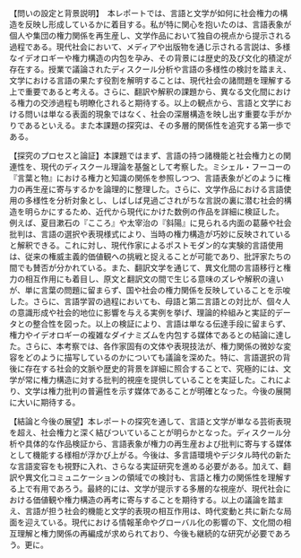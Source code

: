 【問いの設定と背景説明】　本レポートでは、言語と文学が如何に社会権力の構造を反映し形成しているかに着目する。私が特に関心を抱いたのは、言語表象が個人や集団の権力関係を再生産し、文学作品において独自の視点から提示される過程である。現代社会において、メディアや出版物を通じ示される言説は、多様なイデオロギーや権力構造の内包を孕み、その背景には歴史的及び文化的積淀が存在する。授業で議論されたディスクール分析や言語の多様性の検討を踏まえ、文学における言語の果たす役割を解明することは、現代社会の諸問題を理解する上で重要であると考える。さらに、翻訳や解釈の課題から、異なる文化間における権力の交渉過程も明瞭化されると期待する。以上の観点から、言語と文学における問いは単なる表面的現象ではなく、社会の深層構造を映し出す重要な手がかりであるといえる。また本課題の探究は、その多層的関係性を追究する第一歩である。

【探究のプロセスと論証】本課題ではまず、言語の持つ諸機能と社会権力との関連性を、現代のディスクール理論を基盤として考察した。ミシェル・フーコーの『言葉と物』における権力と知識の関係を参照しつつ、言語表象がどのように権力の再生産に寄与するかを論理的に整理した。さらに、文学作品における言語使用の多様性を分析対象とし、しばしば見過ごされがちな言説の裏に潜む社会的構造を明らかにするため、近代から現代にかけた数例の作品を詳細に検証した。例えば、夏目漱石の『こころ』や太宰治の『斜陽』に見られる内面の葛藤や社会批判は、言語の選択や表現様式により、当時の権力構造が巧妙に反映されていると解釈できる。これに対し、現代作家によるポストモダン的な実験的言語使用は、従来の権威主義的価値観への挑戦と捉えることが可能であり、批評家たちの間でも賛否が分かれている。また、翻訳文学を通じて、異文化間の言語移行と権力の相互作用にも着目し、原文と翻訳文の間で生じる意味のズレや解釈の違いが、単に言葉の問題に留まらず、国や社会の権力関係を反映していることを示唆した。さらに、言語学習の過程においても、母語と第二言語との対比が、個々人の意識形成や社会的地位に影響を与える実例を挙げ、理論的枠組みと実証的データとの整合性を図った。以上の検証により、言語は単なる伝達手段に留まらず、権力やイデオロギーの複雑なダイナミズムを内包する媒体であるとの結論に達した。さらに、本考察では、各作家固有の文体や表現技法が、権力関係の微妙な変容をどのように描写しているのかについても議論を深めた。特に、言語選択の背後に存在する社会的文脈や歴史的背景を詳細に照合することで、究極的には、文学が常に権力構造に対する批判的視座を提供していることを実証した。これにより、文学は権力批判の普遍性を示す媒体であることが明確となった。今後の展開に大いに期待する。

【結論と今後の展望】本レポートの探究を通して、言語と文学が単なる芸術表現を超え、社会権力と深く結びついていることが明らかとなった。ディスクール分析や具体的な作品検証から、言語表象が権力の再生産および批判に寄与する媒体として機能する様相が浮かび上がる。今後は、多言語環境やデジタル時代の新たな言語変容をも視野に入れ、さらなる実証研究を進める必要がある。加えて、翻訳や異文化コミュニケーションの領域での検討も、言語と権力の関係性を理解する上で有用であろう。最終的には、文学が提示する多層的な視座が、現代社会における価値観や権力構造の再考に寄与することを期待する。以上の議論を踏まえ、言語が担う社会的機能と文学的表現の相互作用は、時代変動と共に新たな局面を迎えている。現代における情報革命やグローバル化の影響の下、文化間の相互理解と権力関係の再編成が求められており、今後も継続的な研究が必要であろう。更に。